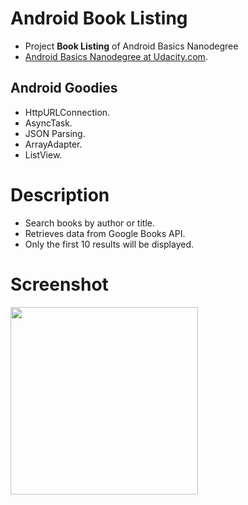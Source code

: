 # Android Book Listing
- Project **Book Listing** of Android Basics Nanodegree
- [Android Basics Nanodegree at Udacity.com](https://www.udacity.com/course/android-basics-nanodegree-by-google--nd803).

## Android Goodies
- HttpURLConnection.
- AsyncTask.
- JSON Parsing.
- ArrayAdapter.
- ListView.

# Description
- Search books by author or title. 
- Retrieves data from Google Books API. 
- Only the first 10 results will be displayed. 

# Screenshot
<img src="https://raw.githubusercontent.com/laramartin/android_book_listing/master/device-2016-09-16-194100.png" width="300"/>


